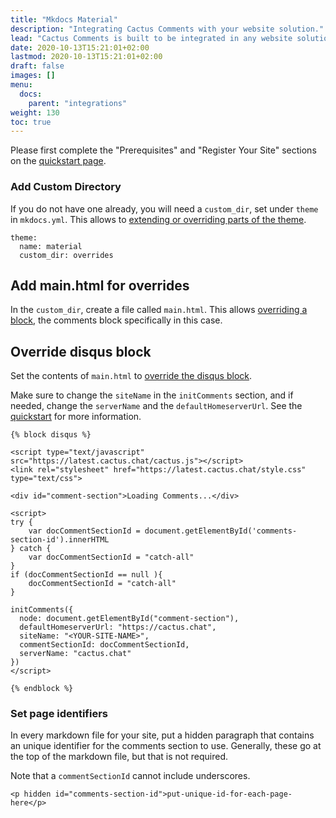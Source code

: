 ```yaml
---
title: "Mkdocs Material"
description: "Integrating Cactus Comments with your website solution."
lead: "Cactus Comments is built to be integrated in any website solution."
date: 2020-10-13T15:21:01+02:00
lastmod: 2020-10-13T15:21:01+02:00
draft: false
images: []
menu: 
  docs:
    parent: "integrations"
weight: 130
toc: true
---
```


Please first complete the "Prerequisites" and "Register Your Site" sections on the [quickstart page](../quick-start).

### Add Custom Directory
If you do not have one already, you will need a `custom_dir`, set under `theme` in `mkdocs.yml`. 
This allows to [extending or overriding parts of the theme](https://squidfunk.github.io/mkdocs-material/customization/#extending-the-theme).
```
theme:
  name: material
  custom_dir: overrides
```

## Add main.html for overrides
In the `custom_dir`, create a file called `main.html`. 
This allows [overriding a block](https://squidfunk.github.io/mkdocs-material/customization/#overriding-blocks), the comments block specifically in this case.

## Override disqus block
Set the contents of `main.html` to [override the disqus block](https://squidfunk.github.io/mkdocs-material/setup/adding-a-comment-system/#other-comment-systems).

Make sure to change the `siteName` in the `initComments` section, and if needed, change the `serverName` and the `defaultHomeserverUrl`. 
See the [quickstart](../quick-start/#embed-cactus-comments) for more information.

```
{% block disqus %}

<script type="text/javascript" src="https://latest.cactus.chat/cactus.js"></script>
<link rel="stylesheet" href="https://latest.cactus.chat/style.css" type="text/css">

<div id="comment-section">Loading Comments...</div>

<script>
try {
    var docCommentSectionId = document.getElementById('comments-section-id').innerHTML
} catch {
    var docCommentSectionId = "catch-all"
}
if (docCommentSectionId == null ){
    docCommentSectionId = "catch-all"
}

initComments({
  node: document.getElementById("comment-section"),
  defaultHomeserverUrl: "https://cactus.chat",
  siteName: "<YOUR-SITE-NAME>",
  commentSectionId: docCommentSectionId,
  serverName: "cactus.chat"
})
</script>

{% endblock %}
```

### Set page identifiers
In every markdown file for your site, put a hidden paragraph that contains an unique identifier for the comments section to use.
Generally, these go at the top of the markdown file, but that is not required.

Note that a `commentSectionId` cannot include underscores.

```
<p hidden id="comments-section-id">put-unique-id-for-each-page-here</p>
```
